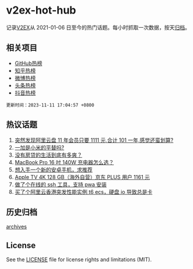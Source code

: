 # v2ex-hot-hub

 记录[V2EX](https://www.v2ex.com/)从 2021-01-06 日至今的热门话题。每小时抓取一次数据，按天[归档](archives)。
 
 ## 相关项目

- [GitHub热榜](https://github.com/snaildev/github-hot-hub)
- [知乎热榜](https://github.com/snaildev/zhihu-hot-hub)
- [微博热榜](https://github.com/snaildev/weibo-hot-hub)
- [头条热榜](https://github.com/snaildev/toutiao-hot-hub)
- [抖音热榜](https://github.com/snaildev/douyin-hot-hub)


 `更新时间：2023-11-11 17:04:57 +0800`

## 热议话题

1. [突然发现阿里云盘 11 年会员只要 1111 元,合计 101 一年,感觉还蛮划算?](https://www.v2ex.com/t/990893)
1. [一加是小米的平替吗?](https://www.v2ex.com/t/990857)
1. [没有房贷的生活到底有多爽？](https://www.v2ex.com/t/990781)
1. [MacBook Pro 16 吋 140W 充电器怎么选？](https://www.v2ex.com/t/990869)
1. [想入手一个新的安卓手机，求推荐](https://www.v2ex.com/t/990883)
1. [Apple TV 4K 128 GB（海外自营）京东 PLUS 用户 1161 元](https://www.v2ex.com/t/990858)
1. [做了个在线的 ssh 工具，支持 pwa 安装](https://www.v2ex.com/t/990749)
1. [买了个阿里云香港突发性能实例 t6 ecs，硬盘 io 导致总是卡](https://www.v2ex.com/t/990849)

## 历史归档

[archives](archives)

## License

See the [LICENSE](LICENSE) file for license rights and limitations (MIT).
